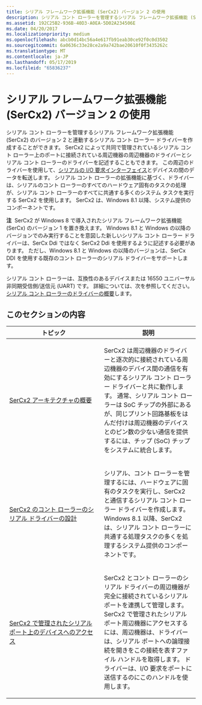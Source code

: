 ```yaml
---
title: シリアル フレームワーク拡張機能 (SerCx2) バージョン 2 の使用
description: シリアル コント ローラーを管理するシリアル フレームワーク拡張機能 (SerCx2) のバージョン 2 と連動するシリアル コント ローラー ドライバーを作成することができます。
ms.assetid: 192C25B2-936B-40D3-A0EA-5D02A234506E
ms.date: 04/20/2017
ms.localizationpriority: medium
ms.openlocfilehash: abcb0d14bc56a4e617fb91eab30ce92f0c0d3502
ms.sourcegitcommit: 6a0636c33e28ce2a9a742bae20610f0f3435262c
ms.translationtype: MT
ms.contentlocale: ja-JP
ms.lasthandoff: 05/17/2019
ms.locfileid: "65836237"
---
```

# <a name="using-version-2-of-the-serial-framework-extension-sercx2"></a>シリアル フレームワーク拡張機能 (SerCx2) バージョン 2 の使用

シリアル コント ローラーを管理するシリアル フレームワーク拡張機能 (SerCx2) のバージョン 2 と連動するシリアル コント ローラー ドライバーを作成することができます。 SerCx2 によって共同で管理されているシリアル コント ローラー上のポートに接続されている周辺機器の周辺機器のドライバーとシリアル コント ローラーのドライバーを記述することもできます。 この周辺のドライバーを使用して、[シリアルの I/O 要求インターフェイス](serial-i-o-request-interface.md)とデバイスの間のデータを転送します。 シリアル コント ローラーの拡張機能に基づく、ドライバーは、シリアルのコント ローラーのすべてのハードウェア固有のタスクの処理が、シリアル コント ローラーのすべてに共通する多くのシステム タスクを実行する SerCx2 を使用します。 SerCx2 は、Windows 8.1 以降、システム提供のコンポーネントです。

**注**  SerCx2 が Windows 8 で導入されたシリアル フレームワーク拡張機能 (SerCx) のバージョン 1 を置き換えます。 Windows 8.1 と Windows の以降のバージョンでのみ実行することを意図した新しいシリアル コント ローラー ドライバーは、SerCx Ddi ではなく SerCx2 Ddi を使用するように記述する必要があります。 ただし、Windows 8.1 と Windows の以降のバージョンは、SerCx DDI を使用する既存のコント ローラーのシリアル ドライバーをサポートします。

シリアル コント ローラーは、互換性のあるデバイスまたは 16550 ユニバーサル非同期受信側/送信元 (UART) です。 詳細については、次を参照してください。[シリアル コント ローラーのドライバーの概要](serial-drivers-overview.md)します。

## <a name="in-this-section"></a>このセクションの内容

<table>
<colgroup>
<col width="50%" />
<col width="50%" />
</colgroup>
<thead>
<tr class="header">
<th>トピック</th>
<th>説明</th>
</tr>
</thead>
<tbody>
<tr class="odd">
<td><p><a href="sercx2-architectural-overview.md" data-raw-source="[SerCx2 Architectural Overview](sercx2-architectural-overview.md)">SerCx2 アーキテクチャの概要</a></p></td>
<td><p>SerCx2 は周辺機器のドライバーと逐次的に接続されている周辺機器のデバイス間の通信を有効にするシリアル コント ローラー ドライバーと共に動作します。 通常、シリアル コント ローラーは SoC チップの外部にあるが、同じプリント回路基板をはんだ付けは周辺機器のデバイスとのピン数の少ない通信を提供するには、チップ (SoC) チップをシステムに統合します。</p></td>
</tr>
<tr class="even">
<td><p><a href="serial-controller-driver-design-for-sercx2.md" data-raw-source="[Serial Controller Driver Design for SerCx2](serial-controller-driver-design-for-sercx2.md)">SerCx2 のコント ローラーのシリアル ドライバーの設計</a></p></td>
<td><p>シリアル、コント ローラーを管理するには、ハードウェアに固有のタスクを実行し、SerCx2 と通信するシリアル コント ローラー ドライバーを作成します。 Windows 8.1 以降、SerCx2 は、シリアル コント ローラーに共通する処理タスクの多くを処理するシステム提供のコンポーネントです。</p></td>
</tr>
<tr class="odd">
<td><p><a href="accessing-a-device-on-a-sercx2-managed-serial-port.md" data-raw-source="[Accessing a Device on a SerCx2-Managed Serial Port](accessing-a-device-on-a-sercx2-managed-serial-port.md)">SerCx2 で管理されたシリアル ポート上のデバイスへのアクセス</a></p></td>
<td><p>SerCx2 とコント ローラーのシリアル ドライバーの周辺機器が完全に接続されているシリアル ポートを連携して管理します。 SerCx2 で管理されたシリアル ポート周辺機器にアクセスするには、周辺機器は、ドライバーは、シリアル ポートへの論理接続を開きをこの接続を表すファイル ハンドルを取得します。 ドライバーは、I/O 要求をポートに送信するのにこのハンドルを使用します。</p></td>
</tr>
</tbody>
</table>
